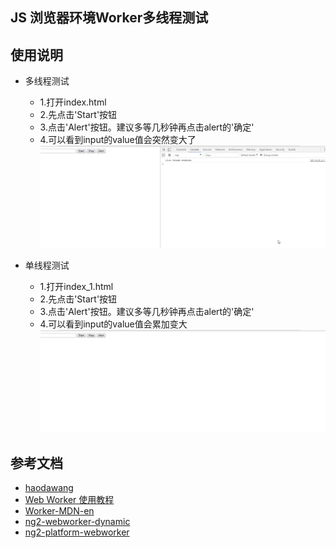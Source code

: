 ## JS 浏览器环境Worker多线程测试

## 使用说明
+ 多线程测试
  + 1.打开index.html
  + 2.先点击'Start'按钮
  + 3.点击'Alert'按钮。建议多等几秒钟再点击alert的'确定'
  + 4.可以看到input的value值会突然变大了
![多线程效果展示](./img/worker_1.gif)

+ 单线程测试
  + 1.打开index_1.html
  + 2.先点击'Start'按钮
  + 3.点击'Alert'按钮。建议多等几秒钟再点击alert的'确定'
  + 4.可以看到input的value值会累加变大
![单线程效果展示](./img/worker_2.gif)

## 参考文档
+ [haodawang](https://www.cnblogs.com/haodawang/articles/5850822.html)
+ [Web Worker 使用教程](http://www.ruanyifeng.com/blog/2018/07/web-worker.html)
+ [Worker-MDN-en](https://developer.mozilla.org/en-US/docs/Web/API/Worker)
+ [ng2-webworker-dynamic](https://github.com/angular/angular/tree/master/packages/platform-webworker-dynamic)
+ [ng2-platform-webworker](https://github.com/angular/angular/tree/master/packages/platform-webworker)
